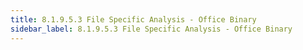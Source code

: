 ```yaml
---
title: 8.1.9.5.3 File Specific Analysis - Office Binary
sidebar_label: 8.1.9.5.3 File Specific Analysis - Office Binary
---
```


